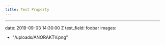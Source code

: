 ```yaml
---
title: Test Property
---
```


---
date: 2019-09-03 14:30:00 Z
test_field: foobar
images:
- "/uploads/ANORAKTV.png"

